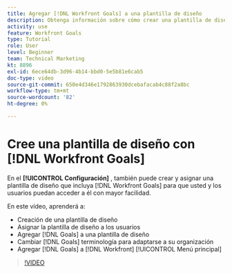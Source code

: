 ```yaml
---
title: Agregar [!DNL Workfront Goals] a una plantilla de diseño
description: Obtenga información sobre cómo crear una plantilla de diseño con [!DNL Workfront Goals], assign the layout template to users, and change [!DNL Goals] terminología para adaptarse a su organización.
activity: use
feature: Workfront Goals
type: Tutorial
role: User
level: Beginner
team: Technical Marketing
kt: 8896
exl-id: 6ece64db-3d96-4b14-bbd0-5e5b81e6cab5
doc-type: video
source-git-commit: 650e4d346e1792863930dcebafacab4c88f2a8bc
workflow-type: tm+mt
source-wordcount: '82'
ht-degree: 0%

---
```


# Cree una plantilla de diseño con [!DNL Workfront Goals]

En el **[!UICONTROL Configuración]** , también puede crear y asignar una plantilla de diseño que incluya [!DNL Workfront Goals] para que usted y los usuarios puedan acceder a él con mayor facilidad.

En este vídeo, aprenderá a:

* Creación de una plantilla de diseño
* Asignar la plantilla de diseño a los usuarios
* Agregar [!DNL Goals] a una plantilla de diseño
* Cambiar [!DNL Goals] terminología para adaptarse a su organización
* Agregar [!DNL Goals] a [!DNL Workfront] [!UICONTROL Menú principal]

>[!VIDEO](https://video.tv.adobe.com/v/335190/?quality=12&learn=on)

<!--
Learn more graphic
-->
